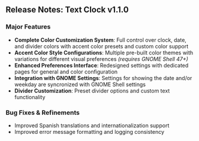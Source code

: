 ## Release Notes: Text Clock v1.1.0

### Major Features
- **Complete Color Customization System**: Full control over clock, date, and divider colors with accent color presets and custom color support
- **Accent Color Style Configurations**: Multiple pre-built color themes with variations for different visual preferences *(requires GNOME Shell 47+)*  
- **Enhanced Preferences Interface**: Redesigned settings with dedicated pages for general and color configuration
- **Integration with GNOME Settings**: Settings for showing the date and/or weekday are syncronized with GNOME Shell settings
- **Divider Customization**: Preset divider options and custom text functionality

### Bug Fixes & Refinements
- Improved Spanish translations and internationalization support
- Improved error message formatting and logging consistency
